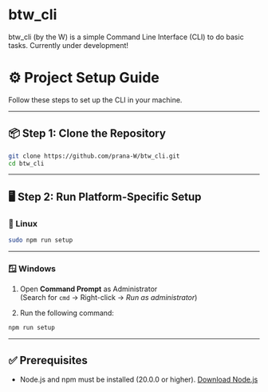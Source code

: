 # btw_cli

btw_cli (by the W) is a simple Command Line Interface (CLI) to do basic tasks. Currently under development!

# ⚙️ Project Setup Guide

Follow these steps to set up the CLI in your machine.

---

## 📦 Step 1: Clone the Repository

```bash
git clone https://github.com/prana-W/btw_cli.git
cd btw_cli
```

---

## 🖥️ Step 2: Run Platform-Specific Setup

### 🐧 Linux

```bash
sudo npm run setup
```

---

### 🪟 Windows

1. Open **Command Prompt** as Administrator  
   (Search for `cmd` → Right-click → _Run as administrator_)

2. Run the following command:

```cmd
npm run setup
```

---

## ✅ Prerequisites

- Node.js and npm must be installed (20.0.0 or higher).
  [Download Node.js](https://nodejs.org/)
